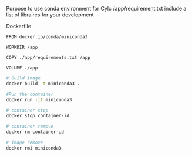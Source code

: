 Purpose
to use conda environment for Cylc
/app/requirement.txt include a list of libraires for your development

Dockerfile

```
FROM docker.io/conda/miniconda3

WORKDIR /app

COPY ./app/requirements.txt /app

VOLUME ./app

```

```bash
# Build image
docker build -t miniconda3 .

#Run the container
docker run -it miniconda3

```

```bash
# container stop
docker stop container-id

# container remove
docker rm container-id

# image remove
docker rmi miniconda3
```
